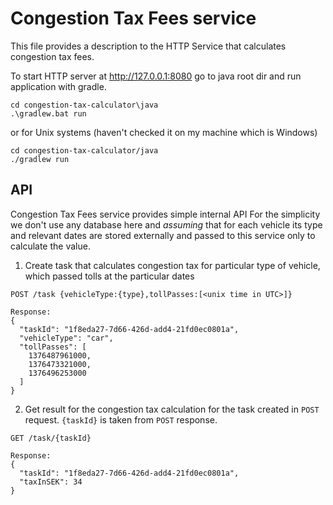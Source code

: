 # Congestion Tax Fees service
This file provides a description to the HTTP Service that calculates congestion tax fees.

To start HTTP server at http://127.0.0.1:8080 go to java root dir and run application with gradle.
```
cd congestion-tax-calculator\java
.\gradlew.bat run
```
or for Unix systems (haven't checked it on my machine which is Windows)
```
cd congestion-tax-calculator/java
./gradlew run
```

## API
Congestion Tax Fees service provides simple internal API
For the simplicity we don't use any database here and _assuming_ that for each vehicle its type and relevant dates are stored externally and passed to this service only to calculate the value.

1. Create task that calculates congestion tax for particular type of vehicle, which passed tolls at the particular dates
```
POST /task {vehicleType:{type},tollPasses:[<unix time in UTC>]}

Response:
{
  "taskId": "1f8eda27-7d66-426d-add4-21fd0ec0801a",
  "vehicleType": "car",
  "tollPasses": [
    1376487961000,
    1376473321000,
    1376496253000
  ]
}
```

2. Get result for the congestion tax calculation for the task created in `POST` request. `{taskId}` is taken from `POST` response.
```
GET /task/{taskId}

Response:
{
  "taskId": "1f8eda27-7d66-426d-add4-21fd0ec0801a",
  "taxInSEK": 34
}
```

